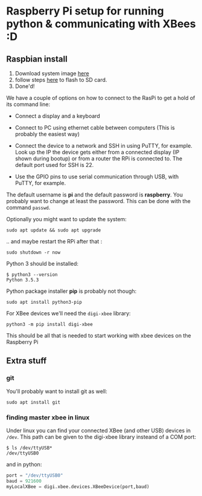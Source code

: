 # Raspberry Pi setup for running python & communicating with XBees :D

## Raspbian install
1. Download system image [here](https://www.raspberrypi.org/downloads/raspbian/)
2. follow steps [here](https://www.raspberrypi.org/documentation/installation/installing-images/) to flash to SD card.
3. Done'd!

We have a couple of options on how to connect to the RasPi to get a hold of its command line:
- Connect a display and a keyboard
- Connect to PC using ethernet cable between computers (This is probably the easiest way)
- Connect the device to a network and SSH in using PuTTY, for example. Look up the IP the device gets either from a connected display (IP shown during bootup) or from a router the RPi is connected to. The default port used for SSH is 22.

- Use the GPIO pins to use serial communication through USB, with PuTTY, for example.


The default username is **pi** and the default password is **raspberry**. You probably want to change at least the password. This can be done with the command `passwd`.

Optionally you might want to update the system:
```
sudo apt update && sudo apt upgrade
```

.. and maybe restart the RPi after that : 
```
sudo shutdown -r now
```
Python 3 should be installed:
```
$ python3 --version
Python 3.5.3
```
Python package installer **pip** is probably not though:
```
sudo apt install python3-pip
```
For XBee devices we'll need the `digi-xbee` library:
```
python3 -m pip install digi-xbee
```
This should be all that is needed to start working with xbee devices on the Raspberry Pi

## Extra stuff
### git
You'll probably want to install git as well:
```
sudo apt install git
```
### finding master xbee in linux
Under linux you can find your connected XBee (and other USB) devices in `/dev`. This path can be given to the digi-xbee library insteand of a COM port:
```
$ ls /dev/ttyUSB*
/dev/ttyUSB0
```
and in python:
```python
port = "/dev/ttyUSB0"
baud = 921600
myLocalXBee = digi.xbee.devices.XBeeDevice(port,baud)
```